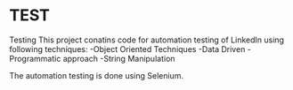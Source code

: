 # TEST
Testing
This project conatins code for automation testing of LinkedIn using following techniques:
-Object Oriented Techniques
-Data Driven
-Programmatic approach
-String Manipulation

The automation testing is done using Selenium.
